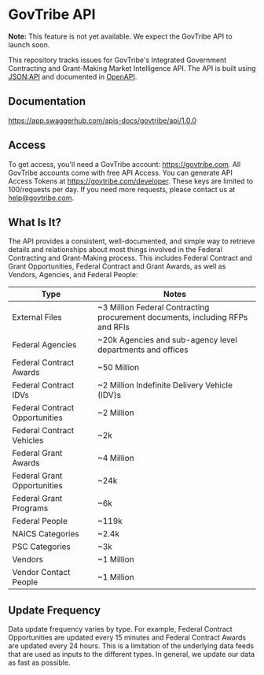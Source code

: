 # GovTribe API

**Note:** This feature is not yet available. We expect the GovTribe API to launch soon.

This repository tracks issues for GovTribe's Integrated Government Contracting and Grant-Making Market Intelligence API. The API is built using [JSON:API](https://jsonapi.org/) and documented in [OpenAPI](https://github.com/OAI/OpenAPI-Specification/blob/master/versions/3.0.0.md).

## Documentation
https://app.swaggerhub.com/apis-docs/govtribe/api/1.0.0

## Access
To get access, you'll need a GovTribe account: https://govtribe.com. All GovTribe accounts come with free API Access. You can generate API Access Tokens at https://govtribe.com/developer.  These keys are limited to 100/requests per day. If you need more requests, please contact us at help@govtribe.com.

## What Is It?
The API provides a consistent, well-documented, and simple way to retrieve details and relationships about most things involved in the Federal Contracting and Grant-Making process. This includes Federal Contract and Grant Opportunities, Federal Contract and Grant Awards, as well as Vendors, Agencies, and Federal People:

| Type                            | Notes                                                                                   |
| --------------------------------|-----------------------------------------------------------------------------------------|
| External Files                  | ~3 Million Federal Contracting procurement documents, including RFPs and RFIs|
| Federal Agencies                | ~20k Agencies and sub-agency level departments and offices|
| Federal Contract Awards         | ~50 Million|
| Federal Contract IDVs           | ~2 Million Indefinite Delivery Vehicle (IDV)s|
| Federal Contract Opportunities  | ~2 Million|
| Federal Contract Vehicles       | ~2k|
| Federal Grant Awards            | ~4 Million |
| Federal Grant Opportunities     | ~24k|
| Federal Grant Programs          | ~6k|
| Federal People                  | ~119k|
| NAICS Categories                | ~2.4k|
| PSC Categories                  | ~3k|
| Vendors                         | ~1 Million|
| Vendor Contact People           | ~1 Million|

## Update Frequency
Data update frequency varies by type. For example, Federal Contract Opportunities are updated every 15 minutes and Federal Contract Awards are updated every 24 hours. This is a limitation of the underlying data feeds that are used as inputs to the different types. In general, we update our data as fast as possible.
